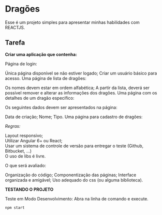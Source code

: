 # Dragões

Esse é um projeto simples para apresentar minhas habilidades com REACTJS.

## Tarefa

__Criar uma aplicação que contenha​:__

Página de login:

Única página disponível se não estiver logado;
Criar um usuário básico para acesso.
Uma página de lista de dragões:

Os nomes devem estar em ordem alfabética;
A partir da lista, deverá ser possível remover e alterar as informações dos dragões.
Uma página com os detalhes de um dragão específico:

Os seguintes dados devem ser apresentados na página:

Data de criação;
Nome;
Tipo.
Uma página para cadastro de dragões:

_Regras:_

Layout responsivo;  
Utilizar Angular 6+ ou React;  
Usar um sistema de controle de versão para entregar o teste (Github, Bitbucket, ...)  
O uso de libs é livre.  

O que será avaliado:

Organização do código;
Componentização das páginas;
Interface organizada e amigável;
Uso adequado do css (ou alguma biblioteca).

__TESTANDO O PROJETO__

Teste em Modo Desenvolvimento: Abra na linha de comando e execute.  

```javascript
npm start
```
